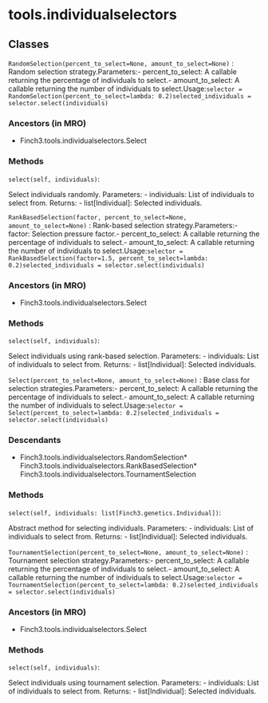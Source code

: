 

tools.individualselectors
=======================================

Classes
-------

``RandomSelection(percent_to_select=None, amount_to_select=None)``
:   Random selection strategy.Parameters:- percent_to_select: A callable returning the percentage of individuals to select.- amount_to_select: A callable returning the number of individuals to select.Usage:``````selector = RandomSelection(percent_to_select=lambda: 0.2)selected_individuals = selector.select(individuals)``````
### Ancestors (in MRO)
* Finch3.tools.individualselectors.Select
### Methods
``select(self, individuals)``:

   Select individuals randomly.        Parameters:    - individuals: List of individuals to select from.        Returns:    - list[Individual]: Selected individuals.

``RankBasedSelection(factor, percent_to_select=None, amount_to_select=None)``
:   Rank-based selection strategy.Parameters:- factor: Selection pressure factor.- percent_to_select: A callable returning the percentage of individuals to select.- amount_to_select: A callable returning the number of individuals to select.Usage:``````selector = RankBasedSelection(factor=1.5, percent_to_select=lambda: 0.2)selected_individuals = selector.select(individuals)``````
### Ancestors (in MRO)
* Finch3.tools.individualselectors.Select
### Methods
``select(self, individuals)``:

   Select individuals using rank-based selection.        Parameters:    - individuals: List of individuals to select from.        Returns:    - list[Individual]: Selected individuals.

``Select(percent_to_select=None, amount_to_select=None)``
:   Base class for selection strategies.Parameters:- percent_to_select: A callable returning the percentage of individuals to select.- amount_to_select: A callable returning the number of individuals to select.Usage:``````selector = Select(percent_to_select=lambda: 0.2)selected_individuals = selector.select(individuals)``````
### Descendants
* Finch3.tools.individualselectors.RandomSelection* Finch3.tools.individualselectors.RankBasedSelection* Finch3.tools.individualselectors.TournamentSelection
### Methods
``select(self, individuals: list[Finch3.genetics.Individual])``:

   Abstract method for selecting individuals.        Parameters:    - individuals: List of individuals to select from.        Returns:    - list[Individual]: Selected individuals.

``TournamentSelection(percent_to_select=None, amount_to_select=None)``
:   Tournament selection strategy.Parameters:- percent_to_select: A callable returning the percentage of individuals to select.- amount_to_select: A callable returning the number of individuals to select.Usage:``````selector = TournamentSelection(percent_to_select=lambda: 0.2)selected_individuals = selector.select(individuals)``````
### Ancestors (in MRO)
* Finch3.tools.individualselectors.Select
### Methods
``select(self, individuals)``:

   Select individuals using tournament selection.        Parameters:    - individuals: List of individuals to select from.        Returns:    - list[Individual]: Selected individuals.